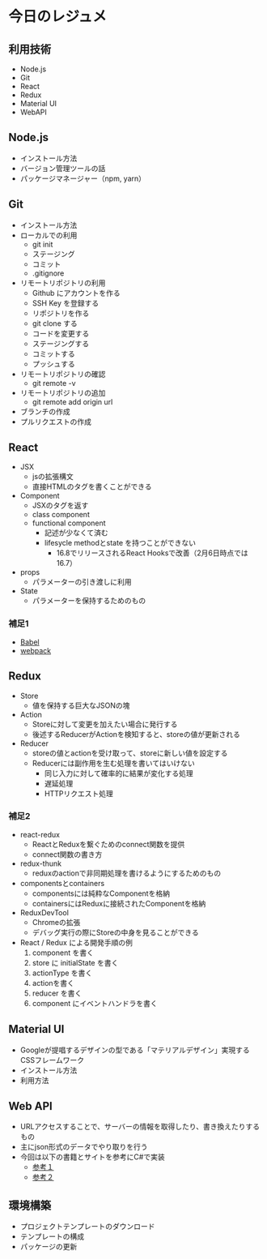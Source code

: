 # 今日のレジュメ

## 利用技術

- Node.js
- Git
- React
- Redux
- Material UI
- WebAPI

## Node.js

- インストール方法
- バージョン管理ツールの話
- パッケージマネージャー（npm, yarn）

## Git

- インストール方法
- ローカルでの利用
  - git init
  - ステージング
  - コミット
  - .gitignore
- リモートリポジトリの利用
  - Github にアカウントを作る
  - SSH Key を登録する
  - リポジトリを作る
  - git clone する
  - コードを変更する
  - ステージングする
  - コミットする
  - プッシュする
- リモートリポジトリの確認
  - git remote -v
- リモートリポジトリの追加
  - git remote add origin url
- ブランチの作成
- プルリクエストの作成

## React

- JSX
  - jsの拡張構文
  - 直接HTMLのタグを書くことができる
- Component
  - JSXのタグを返す
  - class component
  - functional component
    - 記述が少なくて済む
    - lifesycle methodとstate を持つことができない
      - 16.8でリリースされるReact Hooksで改善（2月6日時点では16.7）
- props
  - パラメーターの引き渡しに利用
- State
  - パラメーターを保持するためのもの

### 補足1

- [Babel][4]
- [webpack][3]

## Redux

- Store
  - 値を保持する巨大なJSONの塊
- Action
  - Storeに対して変更を加えたい場合に発行する
  - 後述するReducerがActionを検知すると、storeの値が更新される
- Reducer
  - storeの値とactionを受け取って、storeに新しい値を設定する
  - Reducerには副作用を生む処理を書いてはいけない
    - 同じ入力に対して確率的に結果が変化する処理
    - 遅延処理
    - HTTPリクエスト処理

### 補足2

- react-redux
  - ReactとReduxを繋ぐためのconnect関数を提供
  - connect関数の書き方
- redux-thunk
  - reduxのactionで非同期処理を書けるようにするためのもの
- componentsとcontainers
  - componentsには純粋なComponentを格納
  - containersにはReduxに接続されたComponentを格納
- ReduxDevTool
  - Chromeの拡張
  - デバッグ実行の際にStoreの中身を見ることができる
- React / Redux による開発手順の例
  1. component を書く
  2. store に initialState を書く
  3. actionType を書く
  4. actionを書く
  5. reducer を書く
  6. component にイベントハンドラを書く

## Material UI

- Googleが提唱するデザインの型である「マテリアルデザイン」実現するCSSフレームワーク
- インストール方法
- 利用方法

## Web API

- URLアクセスすることで、サーバーの情報を取得したり、書き換えたりするもの
- 主にjson形式のデータでやり取りを行う
- 今回は以下の書籍とサイトを参考にC#で実装
  - [参考１][1]
  - [参考２][2]
  
## 環境構築

- プロジェクトテンプレートのダウンロード
- テンプレートの構成
- パッケージの更新

[1]:https://www.oreilly.co.jp/books/9784873116860/
[2]:https://tahirnaushad.com/2017/08/31/creating-crud-api-in-asp-net-core-2-0/
[3]:https://webpack.js.org/
[4]:https://babeljs.io/
